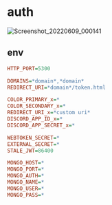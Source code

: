 # auth

![Screenshot_20220609_000141](https://user-images.githubusercontent.com/24920514/172725558-dcb40535-f13e-4f8e-852f-2c573b606ff1.png)

## env

```ini
HTTP_PORT=5300

DOMAINS=*domain*,*domain*
REDIRECT_URI=*domain*/token.html

COLOR_PRIMARY_x=*
COLOR_SECONDARY_x=*
REDIRECT_URI_x=*custom uri*
DISCORD_APP_ID_x=*
DISCORD_APP_SECRET_x=*

WEBTOKEN_SECRET=*
EXTERNAL_SECRET=*
STALE_JWT=86400

MONGO_HOST=*
MONGO_PORT=*
MONGO_AUTH=*
MONGO_NAME=*
MONGO_USER=*
MONGO_PASS=*
```
